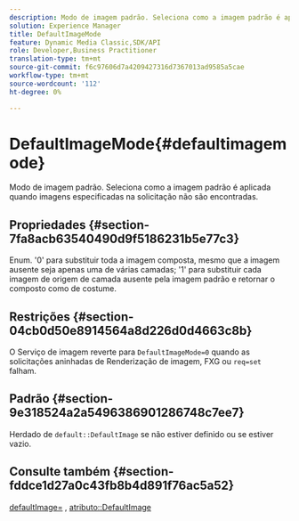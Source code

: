 ```yaml
---
description: Modo de imagem padrão. Seleciona como a imagem padrão é aplicada quando imagens especificadas na solicitação não são encontradas.
solution: Experience Manager
title: DefaultImageMode
feature: Dynamic Media Classic,SDK/API
role: Developer,Business Practitioner
translation-type: tm+mt
source-git-commit: f6c97606d7a4209427316d7367013ad9585a5cae
workflow-type: tm+mt
source-wordcount: '112'
ht-degree: 0%

---
```



# DefaultImageMode{#defaultimagemode}

Modo de imagem padrão. Seleciona como a imagem padrão é aplicada quando imagens especificadas na solicitação não são encontradas.

## Propriedades {#section-7fa8acb63540490d9f5186231b5e77c3}

Enum. &#39;0&#39; para substituir toda a imagem composta, mesmo que a imagem ausente seja apenas uma de várias camadas; &#39;1&#39; para substituir cada imagem de origem de camada ausente pela imagem padrão e retornar o composto como de costume.

## Restrições {#section-04cb0d50e8914564a8d226d0d4663c8b}

O Serviço de imagem reverte para `DefaultImageMode=0` quando as solicitações aninhadas de Renderização de imagem, FXG ou `req=set` falham.

## Padrão {#section-9e318524a2a5496386901286748c7ee7}

Herdado de `default::DefaultImage` se não estiver definido ou se estiver vazio.

## Consulte também {#section-fddce1d27a0c43fb8b4d891f76ac5a52}

[defaultImage=](../../../../../is-api/image-catalog/image-serving-api-ref/c-image-catalog-reference/c-attributes-reference/r-is-cat-defaultimage.md#reference-8e9900e129f54ed68462a3c2fc3bc433) ,  [atributo::DefaultImage](../../../../../is-api/http-ref/image-serving-api-ref/c-http-protocol-reference/c-command-reference/r-is-http-defaultimage.md#reference-209aa6ce830f490483412eb26af67fd2)
